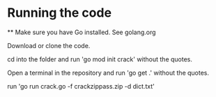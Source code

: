 # Running the code

** Make sure you have Go installed.  See golang.org

Download or clone the code.

cd into the folder and run 'go mod init crack' without the quotes.

Open a terminal in the repository and run 'go get .' without the quotes.

run 'go run crack.go -f crackzippass.zip -d dict.txt'
